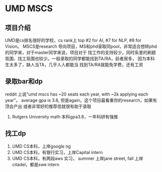 # UMD MSCS


## 项目介绍
UMD是cs排名很好的学校，cs rank上 top #2 for AI, #7 for NLP, #8 for Vision。
MSCS是research 导向项目，MS和phd录取同pool，非常适合想转phd的同学来，对于master同学来说，项目对于
找工作的支持较少，同时系里的刷题氛围、找工氛围也较少。一般录取的同学都能找到TA/RA，前者居多，
因为本科生太多了，缺人当TA，几乎人人都能当
找到TA/RA就能免学费，还有工资

## 录取bar和dp
reddit 上说"umd mscs has ~20 seats each year, with ~2k applying each year"。
average gpa is 3.8, 但是again，这个项目最看重你的research，如果有顶会产出
或者非常好的推荐信就很有助于录取

1. Rutgers University math 本科gpa3.8，一年科研有强推

## 找工dp

1. UMD CS本科，上岸google ng
2. UMD CS本科，有银行实习，上岸Capital intern
3. UMD CS本科，有两段aws 实习， summer 上岸jane street, fall 上岸citadel，都是swe intern